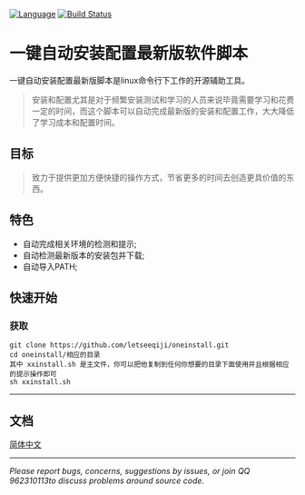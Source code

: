 [![Language](https://img.shields.io/badge/Language-Shell-blue.svg)](https://github.com/letseeqiji/git-helper)
[![Build Status](https://travis-ci.org/bilibili/kratos.svg?branch=master)](https://github.com/letseeqiji/git-helper)

# 一键自动安装配置最新版软件脚本

一键自动安装配置最新版脚本是linux命令行下工作的开源辅助工具。  

> 安装和配置尤其是对于频繁安装测试和学习的人员来说毕竟需要学习和花费一定的时间，而这个脚本可以自动完成最新版的安装和配置工作，大大降低了学习成本和配置时间。

## 目标

> 致力于提供更加方便快捷的操作方式，节省更多的时间去创造更具价值的东西。

## 特色

- 自动完成相关环境的检测和提示;
- 自动检测最新版本的安装包并下载;
- 自动导入PATH;


## 快速开始

### 获取

```shell
git clone https://github.com/letseeqiji/oneinstall.git
cd oneinstall/相应的目录
其中 xxinstall.sh 是主文件，你可以把他复制到任何你想要的目录下面使用并且根据相应的提示操作即可
sh xxinstall.sh
```

------

## 文档

[简体中文](https://github.com/letseeqiji/oneinstall/blob/master/README.md)

------

*Please report bugs, concerns, suggestions by issues, or join QQ 962310113to discuss problems around source code.*
